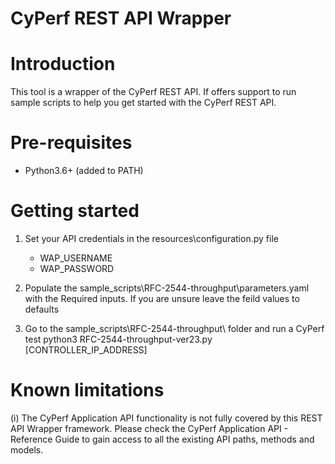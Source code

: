 # CyPerf REST API Wrapper

# Introduction
This tool is a wrapper of the CyPerf REST API.
If offers support to run sample scripts to help you get started with the CyPerf REST API.

# Pre-requisites
- Python3.6+ (added to PATH)

# Getting started
1. Set your API credentials in the resources\configuration.py file
    - WAP_USERNAME
    - WAP_PASSWORD

2. Populate the sample_scripts\RFC-2544-throughput\parameters.yaml  with the Required inputs. If you are unsure leave the feild values to defaults

3. Go to the sample_scripts\RFC-2544-throughput\ folder and run a CyPerf test
    python3 RFC-2544-throughput-ver23.py [CONTROLLER_IP_ADDRESS]

# Known limitations
(i) The CyPerf Application API functionality is not fully covered by this REST API Wrapper framework.
Please check the CyPerf Application API - Reference Guide to gain access to all the existing API paths, methods and models.
